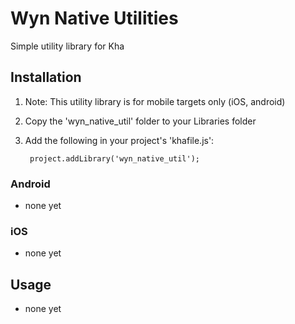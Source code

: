 # Wyn Native Utilities
Simple utility library for Kha

## Installation

1. Note: This utility library is for mobile targets only (iOS, android)
2. Copy the 'wyn_native_util' folder to your Libraries folder
3. Add the following in your project's 'khafile.js':

		project.addLibrary('wyn_native_util');

### Android
- none yet

### iOS
- none yet

## Usage
- none yet
